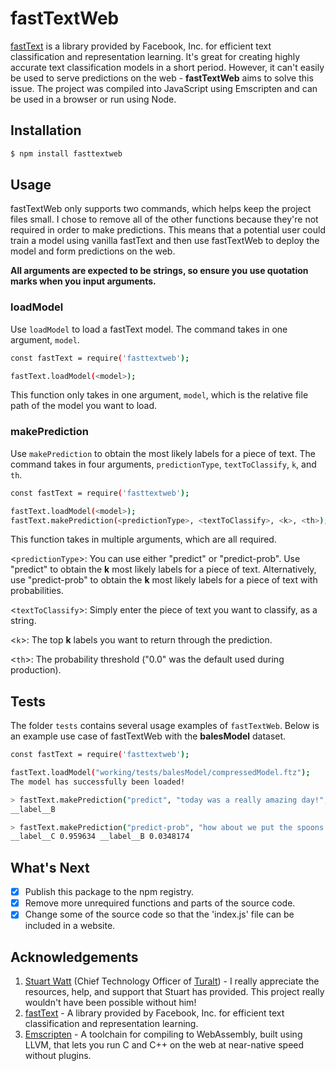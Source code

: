 # fastTextWeb

[fastText](https://fasttext.cc) is a library provided by Facebook, Inc. for efficient text classification and representation learning. It's great for creating highly accurate text classification models in a short period. However, it can't easily be used to serve predictions on the web - **fastTextWeb** aims to solve this issue. The project was compiled into JavaScript using Emscripten and can be used in a browser or run using Node.

## Installation
```sh
$ npm install fasttextweb
```

## Usage
fastTextWeb only supports two commands, which helps keep the project files small. I chose to remove all of the other functions because they're not required in order to make predictions. This means that a potential user could train a model using vanilla fastText and then use fastTextWeb to deploy the model and form predictions on the web.

**All arguments are expected to be strings, so ensure you use quotation marks when you input arguments.**

### loadModel
Use ```loadModel``` to load a fastText model. The command takes in one argument, ```model```.

```sh
const fastText = require('fasttextweb');

fastText.loadModel(<model>);
```

This function only takes in one argument, ```model```, which is the relative file path of the model you want to load.

### makePrediction
Use ```makePrediction``` to obtain the most likely labels for a piece of text. The command takes in four arguments, ```predictionType```, ```textToClassify```, ```k```, and ```th```.

```sh
const fastText = require('fasttextweb');

fastText.loadModel(<model>);
fastText.makePrediction(<predictionType>, <textToClassify>, <k>, <th>);
```

This function takes in multiple arguments, which are all required.

<```predictionType```>: You can use either "predict" or "predict-prob". Use "predict" to obtain the **k** most likely labels for a piece of text. Alternatively, use "predict-prob" to obtain the **k** most likely labels for a piece of text with probabilities.

<```textToClassify```>: Simply enter the piece of text you want to classify, as a string.

<```k```>: The top **k** labels you want to return through the prediction.

<```th```>: The probability threshold ("0.0" was the default used during production).

## Tests
The folder ```tests``` contains several usage examples of ```fastTextWeb```. Below is an example use case of fastTextWeb with the **balesModel** dataset.

```sh
const fastText = require('fasttextweb');

fastText.loadModel("working/tests/balesModel/compressedModel.ftz");
The model has successfully been loaded!

> fastText.makePrediction("predict", "today was a really amazing day!", "1", "0.0");
__label__B

> fastText.makePrediction("predict-prob", "how about we put the spoons in the dishwasher?", "2", "0.0");
__label__C 0.959634 __label__B 0.0348174
```

## What's Next
- [x] Publish this package to the npm registry.
- [x] Remove more unrequired functions and parts of the source code.
- [x] Change some of the source code so that the 'index.js' file can be included in a website.

## Acknowledgements
1. [Stuart Watt](https://github.com/morungos) (Chief Technology Officer of [Turalt](https://github.com/turalt)) - I really appreciate the resources, help, and support that Stuart has provided. This project really wouldn't have been possible without him!
2. [fastText](https://fasttext.cc) - A library provided by Facebook, Inc. for efficient text classification and representation learning.
3. [Emscripten](https://emscripten.org) - A toolchain for compiling to WebAssembly, built using LLVM, that lets you run C and C++ on the web at near-native speed without plugins.